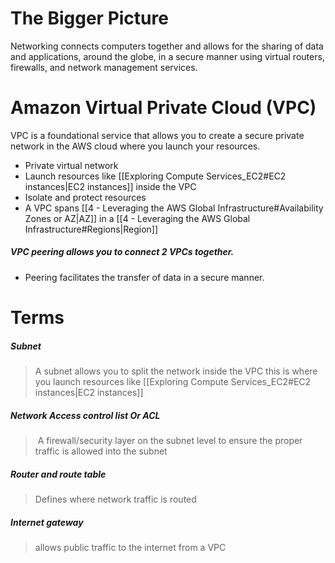 # The Bigger Picture
Networking connects computers together and allows for the sharing of data and applications, around the globe, in a secure manner using virtual routers, firewalls, and network management services.
# Amazon Virtual Private Cloud (VPC)
VPC is a foundational service that allows you to create a secure private network in the AWS cloud where you launch your resources.
- Private virtual network
- Launch resources like [[Exploring Compute Services_EC2#EC2 instances|EC2 instances]] inside the VPC
- Isolate and protect resources
- A VPC spans [[4 - Leveraging the AWS Global Infrastructure#Availability Zones or AZ|AZ]] in a [[4 - Leveraging the AWS Global Infrastructure#Regions|Region]]
##### VPC peering allows you to connect 2 VPCs together.
- Peering facilitates the transfer of data in a secure manner.

# Terms
##### Subnet
> A subnet allows you to split the network inside the VPC this is where you launch resources like [[Exploring Compute Services_EC2#EC2 instances|EC2 instances]]
##### Network Access control list Or ACL
> A firewall/security layer on the subnet level to ensure the proper traffic is allowed into the subnet
##### Router and route table
> Defines where network traffic is routed
##### Internet gateway
> allows public traffic to the internet from a VPC